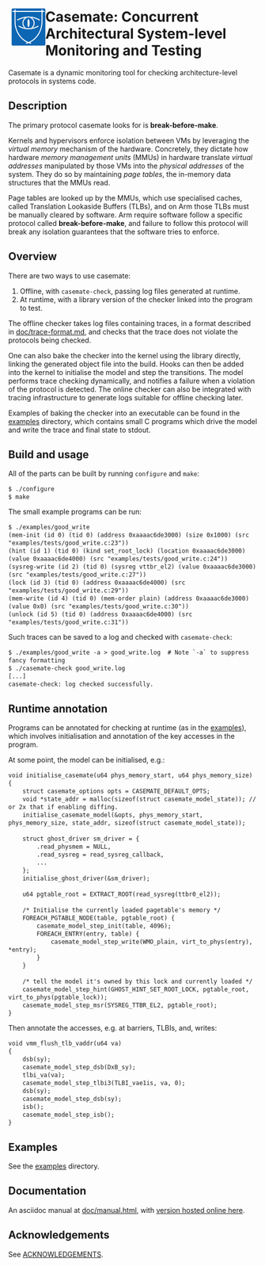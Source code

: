 <h1>
<img src="doc/logo/casemate_logo.png" align="left" width="75" height="75"/>
Casemate: Concurrent Architectural System-level <br/> Monitoring and Testing
</h1>

Casemate is a dynamic monitoring tool for checking architecture-level protocols in systems code.

Description
---

The primary protocol casemate looks for is **break-before-make**.

Kernels and hypervisors enforce isolation between VMs
by leveraging the *virtual memory* mechanism of the hardware.
Concretely, they dictate how hardware *memory management units* (MMUs)
in hardware translate *virtual addresses* manipulated by those VMs into the *physical addresses* of the system.
They do so by maintaining *page tables*, the in-memory data structures that the MMUs read.

Page tables are looked up by the MMUs, which use specialised caches, called Translation Lookaside Buffers (TLBs),
and on Arm those TLBs must be manually cleared by software.
Arm require software follow a specific protocol called **break-before-make**,
and failure to follow this protocol will break any isolation guarantees that the software tries to enforce.

Overview
---

There are two ways to use casemate:
1. Offline, with `casemate-check`, passing log files generated at runtime.
2. At runtime, with a library version of the checker linked into the program to test.

The offline checker takes log files containing traces,
in a format described in [doc/trace-format.md](./doc/trace-format.md),
and checks that the trace does not violate the protocols being checked.

One can also bake the checker into the kernel using the library directly, linking the generated object file into the build.
Hooks can then be added into the kernel to initialise the model and step the transitions.
The model performs trace checking dynamically, and notifies a failure when a violation of the protocol is detected.
The online checker can also be integrated with tracing infrastructure to generate logs suitable for offline checking later.

Examples of baking the checker into an executable can be found in the [examples](./examples/) directory,
which contains small C programs which drive the model and write the trace and final state to stdout.

Build and usage
---

All of the parts can be built by running `configure` and `make`:

```
$ ./configure
$ make
```

The small example programs can be run:
```
$ ./examples/good_write
(mem-init (id 0) (tid 0) (address 0xaaaac6de3000) (size 0x1000) (src "examples/tests/good_write.c:23"))
(hint (id 1) (tid 0) (kind set_root_lock) (location 0xaaaac6de3000) (value 0xaaaac6de4000) (src "examples/tests/good_write.c:24"))
(sysreg-write (id 2) (tid 0) (sysreg vttbr_el2) (value 0xaaaac6de3000) (src "examples/tests/good_write.c:27"))
(lock (id 3) (tid 0) (address 0xaaaac6de4000) (src "examples/tests/good_write.c:29"))
(mem-write (id 4) (tid 0) (mem-order plain) (address 0xaaaac6de3000) (value 0x0) (src "examples/tests/good_write.c:30"))
(unlock (id 5) (tid 0) (address 0xaaaac6de4000) (src "examples/tests/good_write.c:31"))
```

Such traces can be saved to a log and checked with `casemate-check`:
```
$ ./examples/good_write -a > good_write.log  # Note `-a` to suppress fancy formatting
$ ./casemate-check good_write.log
[...]
casemate-check: log checked successfully.
```

Runtime annotation
---

Programs can be annotated for checking at runtime (as in the [examples](./examples/)),
which involves initialisation and annotation of the key accesses in the program.

At some point, the model can be initialised, e.g.:
```
void initialise_casemate(u64 phys_memory_start, u64 phys_memory_size)
{
	struct casemate_options opts = CASEMATE_DEFAULT_OPTS;
	void *state_addr = malloc(sizeof(struct casemate_model_state)); // or 2x that if enabling diffing.
	initialise_casemate_model(&opts, phys_memory_start, phys_memory_size, state_addr, sizeof(struct casemate_model_state));

	struct ghost_driver sm_driver = {
		.read_physmem = NULL,
		.read_sysreg = read_sysreg_callback,
		...
	};
	initialise_ghost_driver(&sm_driver);

	u64 pgtable_root = EXTRACT_ROOT(read_sysreg(ttbr0_el2));

	/* Initialise the currently loaded pagetable's memory */
	FOREACH_PGTABLE_NODE(table, pgtable_root) {
		casemate_model_step_init(table, 4096);
		FOREACH_ENTRY(entry, table) {
			casemate_model_step_write(WMO_plain, virt_to_phys(entry), *entry);
		}
	}

	/* tell the model it's owned by this lock and currently loaded */
	casemate_model_step_hint(GHOST_HINT_SET_ROOT_LOCK, pgtable_root, virt_to_phys(pgtable_lock));
	casemate_model_step_msr(SYSREG_TTBR_EL2, pgtable_root);
}
```

Then annotate the accesses, e.g. at barriers, TLBIs, and, writes:

```
void vmm_flush_tlb_vaddr(u64 va)
{
	dsb(sy);
	casemate_model_step_dsb(DxB_sy);
	tlbi_va(va);
	casemate_model_step_tlbi3(TLBI_vae1is, va, 0);
	dsb(sy);
	casemate_model_step_dsb(sy);
	isb();
	casemate_model_step_isb();
}
```

Examples
---

See the [examples](./examples/) directory.

Documentation
---

An asciidoc manual at [doc/manual.html](doc/manual.html), with [version hosted online here](https://www.cl.cam.ac.uk/~bs630/rems-project/casemate/manual.html).

Acknowledgements
---

See [ACKNOWLEDGEMENTS](./ACKNOWLEDGEMENTS).